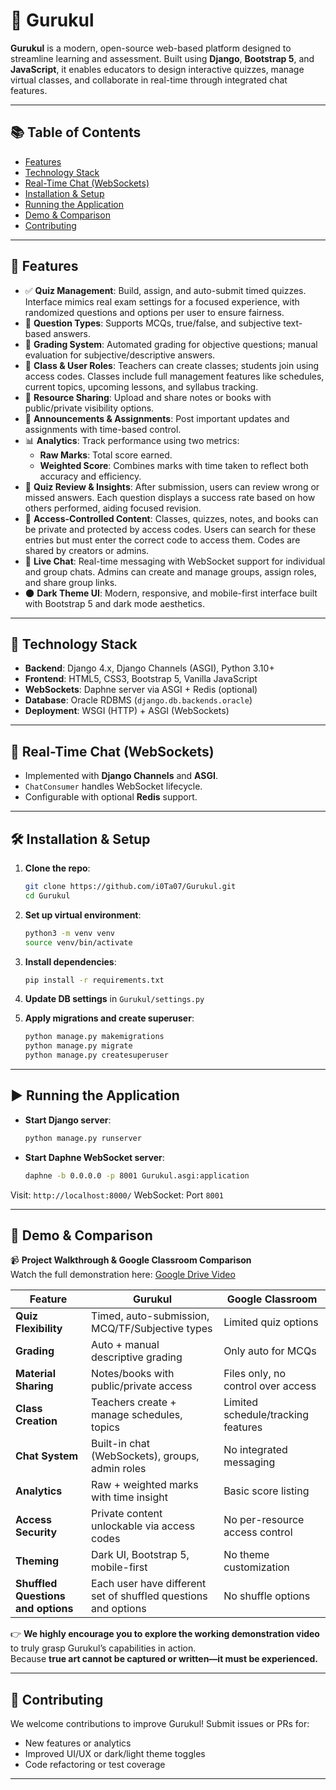 # 🌟 Gurukul

**Gurukul** is a modern, open-source web-based platform designed to streamline learning and assessment. Built using **Django**, **Bootstrap 5**, and **JavaScript**, it enables educators to design interactive quizzes, manage virtual classes, and collaborate in real-time through integrated chat features.

---

## 📚 Table of Contents

* [Features](#features)
* [Technology Stack](#technology-stack)
* [Real-Time Chat (WebSockets)](#real-time-chat-websockets)
* [Installation & Setup](#installation--setup)
* [Running the Application](#running-the-application)
* [Demo & Comparison](#demo--comparison)
* [Contributing](#contributing)


---

## 🚀 Features

* ✅ **Quiz Management**: Build, assign, and auto-submit timed quizzes. Interface mimics real exam settings for a focused experience, with randomized questions and options per user to ensure fairness.
* 🧠 **Question Types**: Supports MCQs, true/false, and subjective text-based answers.
* 🧾 **Grading System**: Automated grading for objective questions; manual evaluation for subjective/descriptive answers.
* 🏫 **Class & User Roles**: Teachers can create classes; students join using access codes. Classes include full management features like schedules, current topics, upcoming lessons, and syllabus tracking.
* 📂 **Resource Sharing**: Upload and share notes or books with public/private visibility options.
* 📣 **Announcements & Assignments**: Post important updates and assignments with time-based control.
* 📊 **Analytics**: Track performance using two metrics:  
  - **Raw Marks**: Total score earned.  
  - **Weighted Score**: Combines marks with time taken to reflect both accuracy and efficiency.
* 📘 **Quiz Review & Insights**: After submission, users can review wrong or missed answers. Each question displays a success rate based on how others performed, aiding focused revision.
* 🔐 **Access-Controlled Content**: Classes, quizzes, notes, and books can be private and protected by access codes. Users can search for these entries but must enter the correct code to access them. Codes are shared by creators or admins.
* 💬 **Live Chat**: Real-time messaging with WebSocket support for individual and group chats. Admins can create and manage groups, assign roles, and share group links.
* 🌑 **Dark Theme UI**: Modern, responsive, and mobile-first interface built with Bootstrap 5 and dark mode aesthetics.


---

## 🧰 Technology Stack

* **Backend**: Django 4.x, Django Channels (ASGI), Python 3.10+
* **Frontend**: HTML5, CSS3, Bootstrap 5, Vanilla JavaScript
* **WebSockets**: Daphne server via ASGI + Redis (optional)
* **Database**: Oracle RDBMS (`django.db.backends.oracle`)
* **Deployment**: WSGI (HTTP) + ASGI (WebSockets)

---

## 💬 Real-Time Chat (WebSockets)

* Implemented with **Django Channels** and **ASGI**.
* `ChatConsumer` handles WebSocket lifecycle.
* Configurable with optional **Redis** support.

---


## 🛠 Installation & Setup

1. **Clone the repo**:

   ```bash
   git clone https://github.com/i0Ta07/Gurukul.git
   cd Gurukul
   ```
2. **Set up virtual environment**:

   ```bash
   python3 -m venv venv
   source venv/bin/activate
   ```
3. **Install dependencies**:

   ```bash
   pip install -r requirements.txt
   ```
4. **Update DB settings** in `Gurukul/settings.py`
5. **Apply migrations and create superuser**:

   ```bash
   python manage.py makemigrations
   python manage.py migrate
   python manage.py createsuperuser
   ```

---

## ▶️ Running the Application

* **Start Django server**:

  ```bash
  python manage.py runserver
  ```
* **Start Daphne WebSocket server**:

  ```bash
  daphne -b 0.0.0.0 -p 8001 Gurukul.asgi:application
  ```

Visit: `http://localhost:8000/`
WebSocket: Port `8001`

---

## 🎥 Demo & Comparison

📹 **Project Walkthrough & Google Classroom Comparison**  
Watch the full demonstration here: [Google Drive Video](https://drive.google.com/drive/folders/1Vxray1KSyuxuMMmAZlM44bU89c7zpDlf?usp=sharing)

| Feature                            | Gurukul                                                                 | Google Classroom                      |
| ------------------------------     | ----------------------------------------------------------------------- | ------------------------------------- |
| **Quiz Flexibility**               | Timed, auto-submission, MCQ/TF/Subjective types                         | Limited quiz options                  |
| **Grading**                        | Auto + manual descriptive grading                                       | Only auto for MCQs                    |
| **Material Sharing**               | Notes/books with public/private access                                  | Files only, no control over access    |
| **Class Creation**                 | Teachers create + manage schedules, topics                              | Limited schedule/tracking features    |
| **Chat System**                    | Built-in chat (WebSockets), groups, admin roles                         | No integrated messaging               |
| **Analytics**                      | Raw + weighted marks with time insight                                  | Basic score listing                   |
| **Access Security**                | Private content unlockable via access codes                             | No per-resource access control        |
| **Theming**                        | Dark UI, Bootstrap 5, mobile-first                                      | No theme customization                |
| **Shuffled Questions and options** | Each user have different set of shuffled questions and options          | No shuffle  options                   |

👉 **We highly encourage you to explore the working demonstration video** to truly grasp Gurukul’s capabilities in action.  
Because **true art cannot be captured or written—it must be experienced.**

---

## 🤝 Contributing

We welcome contributions to improve Gurukul! Submit issues or PRs for:

* New features or analytics
* Improved UI/UX or dark/light theme toggles
* Code refactoring or test coverage

---


